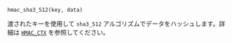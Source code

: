```
hmac_sha3_512(key, data)
```

渡されたキーを使用して `sha3_512` アルゴリズムでデータをハッシュします。詳細は [`HMAC_CTX`](@ref) を参照してください。
